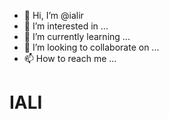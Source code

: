 - 👋 Hi, I’m @ialir
- 👀 I’m interested in ...
- 🌱 I’m currently learning ...
- 💞️ I’m looking to collaborate on ...
- 📫 How to reach me ...
<h1>IALI</h1>
<!---
ialir/ialir is a ✨ special ✨ repository because its `README.md` (this file) appears on your GitHub profile.
You can click the Preview link to take a look at your changes.
--->
